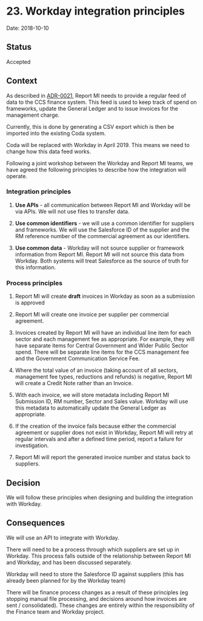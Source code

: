 # 23. Workday integration principles

Date: 2018-10-10

## Status

Accepted

## Context

As described in [ADR-0021][adr-0021], Report MI needs to provide a regular feed
of data to the CCS finance system. This feed is used to keep track of spend on
frameworks, update the General Ledger and to issue invoices for the management
charge.

Currently, this is done by generating a CSV export which is then be imported
into the existing Coda system.

Coda will be replaced with Workday in April 2019. This means we need to change
how this data feed works.

Following a joint workshop between the Workday and Report MI teams, we have
agreed the following principles to describe how the integration will operate.

### Integration principles

1. **Use APIs** - all communication between Report MI and Workday will be via
APIs. We will not use files to transfer data.

1. **Use common identifiers** - we will use a common identifier for suppliers
and frameworks. We will use the Salesforce ID of the supplier and the RM
reference number of the commercial agreement as our identifiers.

1. **Use common data** - Workday will not source supplier or framework
information from Report MI. Report MI will not source this data from Workday.
Both systems will treat Salesforce as the source of truth for this information.

### Process principles

1. Report MI will create **draft** invoices in Workday as soon as a submission
is approved

1. Report MI will create one invoice per supplier per commercial agreement.

1. Invoices created by Report MI will have an individual line item for each
sector and each management fee as appropriate. For example, they will have
separate items for Central Government and Wider Public Sector spend. There will
be separate line items for the CCS management fee and the Government
Communication Service Fee.

1. Where the total value of an invoice (taking account of all sectors,
management fee types, reductions and refunds) is negative, Report MI will create
a Credit Note rather than an Invoice.

1. With each invoice, we will store metadata including Report MI Submission ID,
RM number, Sector and Sales value. Workday will use this metadata to
automatically update the General Ledger as appropriate.

1. If the creation of the invoice fails because either the commercial agreement
or supplier does not exist in Workday, Report MI will retry at regular intervals
and after a defined time period, report a failure for investigation.

1. Report MI will report the generated invoice number and status back to
suppliers.

## Decision

We will follow these principles when designing and building the integration with Workday.

## Consequences

We will use an API to integrate with Workday.

There will need to be a process through which suppliers are set up in Workday. This process falls outside of the relationship between Report MI and Workday, and has been discussed separately.

Workday will need to store the Salesforce ID against suppliers (this has already been planned for by the Workday team)

There will be finance process changes as a result of these principles (eg stopping manual file processing, and decisions around how invoices are sent / consolidated). These changes are entirely within the responsibility of the Finance team and Workday project.

[adr-0021]: 0021-generate-a-data-export-for-finance.md
